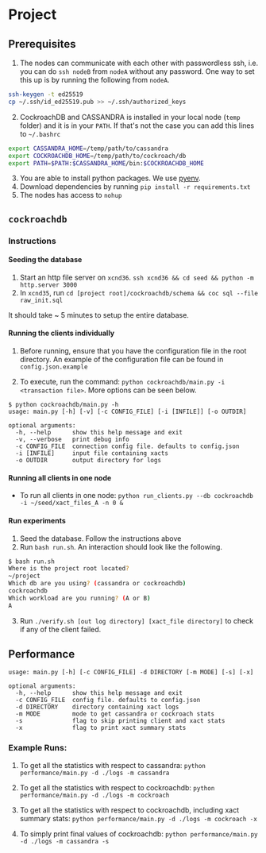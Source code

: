 # Project

## Prerequisites

1. The nodes can communicate with each other with passwordless ssh, i.e. you can do `ssh nodeB` from `nodeA` without any password.
One way to set this up is by running the following from `nodeA`.
```bash
ssh-keygen -t ed25519
cp ~/.ssh/id_ed25519.pub >> ~/.ssh/authorized_keys
```
2. CockroachDB and CASSANDRA is installed in your local node (`temp` folder) and it is in your `PATH`. If that's not the case you can add this lines to `~/.bashrc`
```bash
export CASSANDRA_HOME=/temp/path/to/cassandra
export COCKROACHDB_HOME=/temp/path/to/cockroach/db
export PATH=$PATH:$CASSANDRA_HOME/bin:$COCKROACHDB_HOME
```
3. You are able to install python packages. We use [pyenv](https://github.com/pyenv/pyenv#basic-github-checkout).
4. Download dependencies by running `pip install -r requirements.txt`
5. The nodes has access to `nohup`

## `cockroachdb`

### Instructions

#### Seeding the database

1. Start an http file server on `xcnd36`. `ssh xcnd36 && cd seed && python -m http.server 3000`
2. In `xcnd35`, run `cd [project root]/cockroachdb/schema && coc sql --file raw_init.sql`

It should take ~ 5 minutes to setup the entire database.

#### Running the clients individually

1. Before running, ensure that you have the configuration file in the root
directory. An example of the configuration file can be found in `config.json.example`

2. To execute, run the command: `python cockroachdb/main.py -i <transaction file>`. More options can be seen below.

```
$ python cockroachdb/main.py -h
usage: main.py [-h] [-v] [-c CONFIG_FILE] [-i [INFILE]] [-o OUTDIR]

optional arguments:
  -h, --help      show this help message and exit
  -v, --verbose   print debug info
  -c CONFIG_FILE  connection config file. defaults to config.json
  -i [INFILE]     input file containing xacts
  -o OUTDIR       output directory for logs
```

#### Running all clients in one node

- To run all clients in one node: `python run_clients.py --db cockroachdb -i ~/seed/xact_files_A -n 0 &`

#### Run experiments

1. Seed the database. Follow the instructions above
2. Run `bash run.sh`. An interaction should look like the following.
```bash
$ bash run.sh
Where is the project root located?
~/project
Which db are you using? (cassandra or cockroachdb)
cockroachdb
Which workload are you running? (A or B)
A
```
3. Run `./verify.sh [out log directory] [xact_file directory]` to check if any of the client failed.

## Performance 

```
usage: main.py [-h] [-c CONFIG_FILE] -d DIRECTORY [-m MODE] [-s] [-x]

optional arguments:
  -h, --help      show this help message and exit
  -c CONFIG_FILE  config file. defaults to config.json
  -d DIRECTORY    directory containing xact logs
  -m MODE         mode to get cassandra or cockroach stats
  -s              flag to skip printing client and xact stats
  -x              flag to print xact summary stats
```

### Example Runs: 

1. To get all the statistics with respect to cassandra: `python performance/main.py -d ./logs -m cassandra`

2. To get all the statistics with respect to cockroachdb: `python performance/main.py -d ./logs -m cockroach`

3. To get all the statistics with respect to cockroachdb, including xact summary stats: 
`python performance/main.py -d ./logs -m cockroach -x`

4. To simply print final values of cockroachdb: `python performance/main.py -d ./logs -m cassandra -s`

